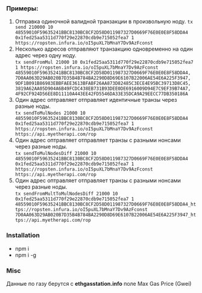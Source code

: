 ### Примеры:

1) Отправка одиночной валидной транзакции в произвольную ноду. 
`tx send 210000 10 48559010F59635241BBC8130BC8CF2D58D011987327D0669F76E0E0E8F58DDA4 0x1fed25aa5311d770f29e22870cdb9e715052fea7 1 https://ropsten.infura.io/oI5puXL7bMnaY7Dv9AzFconst`
2) Несколько адресов отправляют транзакцию одновременно на один адрес через одну ноду.  
`tx sendFromMul 21000 10 0x1fed25aa5311d770f29e22870cdb9e715052fea7 1 https://ropsten.infura.io/oI5puXL7bMnaY7Dv9AzFconst 48559010F59635241BBC8130BC8CF2D58D011987327D0669F76E0E0E8F58DDA4, 7D0AA063D29AB020B7D35B4B784BA2290D8D69E6107B22006AE54E6A225F3947, 9DF1B091B86983EBBFAEE3613BFABF26AA873D82485C3ECE4E95BC39713D8C45, 3819A62AA05D904A6B49FCDC438EB731B93DEE0DE6916009D94E7C9EF39B74A7, 4F92CF924D56EE8D11110A443EE42FD5546DA33E35DCA9A29EECC77DB350186A`
3) Один адрес оптравляет отправляет идентичные транзы через разные ноды.  
`tx sendToMulNodes 21000 10 48559010F59635241BBC8130BC8CF2D58D011987327D0669F76E0E0E8F58DDA4 0x1fed25aa5311d770f29e22870cdb9e715052fea7 1 https://ropsten.infura.io/oI5puXL7bMnaY7Dv9AzFconst https://api.myetherapi.com/rop`
4) Один адрес оптравляет отправляет транзы с разными нонсами через разные ноды.  
`tx sendToMulNodesDiff 21000 10 48559010F59635241BBC8130BC8CF2D58D011987327D0669F76E0E0E8F58DDA4 0x1fed25aa5311d770f29e22870cdb9e715052fea7 1 https://ropsten.infura.io/oI5puXL7bMnaY7Dv9AzFconst https://api.myetherapi.com/rop`
5) Один адрес оптравляет отправляет транзы с разными нонсами через разные ноды.  
`tx sendFromMultToMulNodesDiff 21000 10 0x1fed25aa5311d770f29e22870cdb9e715052fea7 1 48559010F59635241BBC8130BC8CF2D58D011987327D0669F76E0E0E8F58DDA4_https://ropsten.infura.io/oI5puXL7bMnaY7Dv9AzFconst 7D0AA063D29AB020B7D35B4B784BA2290D8D69E6107B22006AE54E6A225F3947_https://api.myetherapi.com/rop`

### Installation
- npm i
- npm i -g

### Misc
Данные по газу берутся с **ethgasstation.info** поле Max Gas Price (Gwei)
